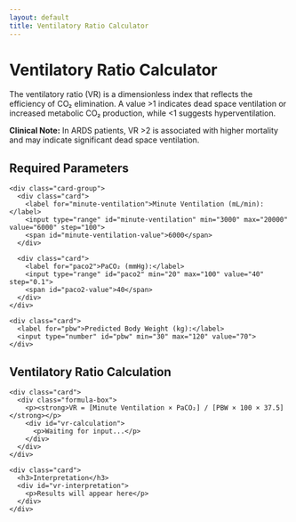 ```yaml
---
layout: default
title: Ventilatory Ratio Calculator
---
```

<script src="https://polyfill.io/v3/polyfill.min.js?features=es6"></script>
<script id="MathJax-script" async src="https://cdn.jsdelivr.net/npm/mathjax@3/es5/tex-mml-chtml.js"></script>

<div class="container">
  <div class="intro">
    <h1>Ventilatory Ratio Calculator</h1>
    <p>The ventilatory ratio (VR) is a dimensionless index that reflects the efficiency of CO₂ elimination. A value >1 indicates dead space ventilation or increased metabolic CO₂ production, while <1 suggests hyperventilation.</p>
    <p class="clinical-note"><strong>Clinical Note:</strong> In ARDS patients, VR >2 is associated with higher mortality and may indicate significant dead space ventilation.</p>
  </div>

  <div class="section">
    <h2>Required Parameters</h2>
    
    <div class="card-group">
      <div class="card">
        <label for="minute-ventilation">Minute Ventilation (mL/min):</label>
        <input type="range" id="minute-ventilation" min="3000" max="20000" value="6000" step="100">
        <span id="minute-ventilation-value">6000</span>
      </div>
      
      <div class="card">
        <label for="paco2">PaCO₂ (mmHg):</label>
        <input type="range" id="paco2" min="20" max="100" value="40" step="0.1">
        <span id="paco2-value">40</span>
      </div>
    </div>

    <div class="card">
      <label for="pbw">Predicted Body Weight (kg):</label>
      <input type="number" id="pbw" min="30" max="120" value="70">
    </div>
  </div>
 
  <div class="section">
    <h2>Ventilatory Ratio Calculation</h2>
    
    <div class="card">
      <div class="formula-box">
        <p><strong>VR = [Minute Ventilation × PaCO₂] / [PBW × 100 × 37.5]</strong></p>
        <div id="vr-calculation">
          <p>Waiting for input...</p>
        </div>
      </div>
    </div>

    <div class="card">
      <h3>Interpretation</h3>
      <div id="vr-interpretation">
        <p>Results will appear here</p>
      </div>
    </div>
  </div>
</div>

<script src="{{ '/info/js/ventilatory-ratio.js' | relative_url }}"></script>
